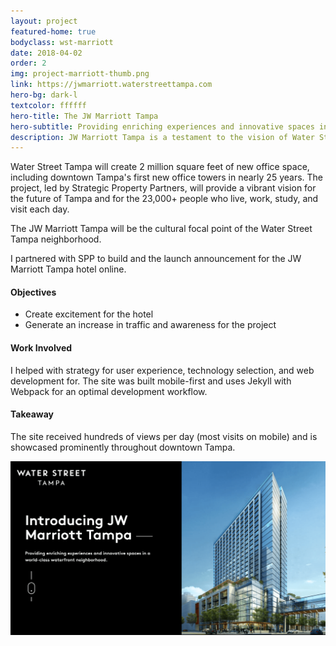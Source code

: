 ```yaml
---
layout: project
featured-home: true
bodyclass: wst-marriott
date: 2018-04-02
order: 2
img: project-marriott-thumb.png
link: https://jwmarriott.waterstreettampa.com
hero-bg: dark-l
textcolor: ffffff
hero-title: The JW Marriott Tampa
hero-subtitle: Providing enriching experiences and innovative spaces in a world-class waterfront neighborhood.
description: JW Marriott Tampa is a testament to the vision of Water Street Tampa — a thoughtfully curated, beautiful gathering place.
---
```


Water Street Tampa will create 2 million square feet of new office space, including downtown Tampa's first new office towers in nearly 25 years. The project, led by Strategic Property Partners, will provide a vibrant vision for the future of Tampa and for the 23,000+ people who live, work, study, and visit each day.

The JW Marriott Tampa will be the cultural focal point of the Water Street Tampa neighborhood.

I partnered with SPP to build and the launch announcement for the JW Marriott Tampa hotel online.

#### Objectives

- Create excitement for the hotel
- Generate an increase in traffic and awareness for the project

#### Work Involved

I helped with strategy for user experience, technology selection, and web development for. The site was built mobile-first and uses Jekyll with Webpack for an optimal development workflow.

#### Takeaway

The site received hundreds of views per day (most visits on mobile) and is showcased prominently throughout downtown Tampa.

![waterstreet marriott 1](/assets/images/project-marriott1.png)
